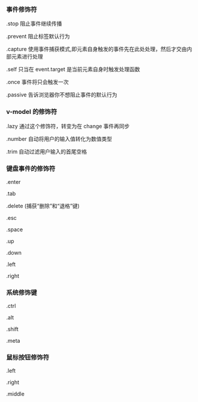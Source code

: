 ### 事件修饰符
.stop 阻止事件继续传播

.prevent 阻止标签默认行为

.capture 使用事件捕获模式,即元素自身触发的事件先在此处处理，然后才交由内部元素进行处理

.self 只当在 event.target 是当前元素自身时触发处理函数

.once 事件将只会触发一次

.passive 告诉浏览器你不想阻止事件的默认行为

### v-model 的修饰符

.lazy 通过这个修饰符，转变为在 change 事件再同步

.number 自动将用户的输入值转化为数值类型

.trim 自动过滤用户输入的首尾空格

### 键盘事件的修饰符

.enter

.tab

.delete (捕获“删除”和“退格”键)

.esc

.space

.up

.down

.left

.right

### 系统修饰键

.ctrl

.alt

.shift

.meta

### 鼠标按钮修饰符

.left

.right

.middle
